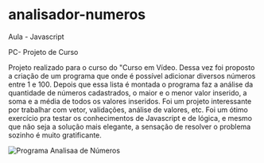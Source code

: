 # analisador-numeros

Aula - Javascript

PC- Projeto de Curso

Projeto realizado para o curso do "Curso em Vídeo. Dessa vez foi proposto a criação de um programa que onde é possível adicionar diversos números entre 1 e 100. Depois que essa lista é montada o programa faz a análise da quantidade de números cadastrados, o maior e o menor valor inserido, a soma e a média de todos os valores inseridos. Foi um projeto interessante por trabalhar com vetor, validações, análise de valores, etc. Foi um ótimo exercício pra testar os conhecimentos de Javascript e de lógica, e mesmo que não seja a solução mais elegante, a sensação de resolver o problema sozinho é muito gratificante.

![Programa Analisaa de Números](https://images2.imgbox.com/02/2f/qst9ywoK_o.png)
